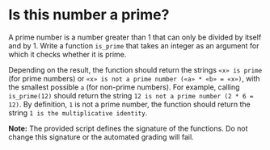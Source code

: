 # Is this number a prime?

A prime number is a number greater than 1 that can only be divided by itself and by 1. Write a function `is_prime` that takes an integer as an argument for which it checks whether it is prime.

Depending on the result, the function should return the strings `«x» is prime` (for prime numbers) or `«x» is not a prime number («a» * «b» = «x»)`, with the smallest possible `a` (for non-prime numbers). For example, calling `is_prime(12)` should return the string `12 is not a prime number (2 * 6 = 12)`. By definition, `1` is not a prime number, the function should return the string `1 is the multiplicative identity`.

**Note:** The provided script defines the signature of the functions. Do not change this signature or the automated grading will fail.

